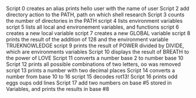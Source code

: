 Script 0 creates an alias
 prints hello user with the name of user
Script 2 add directory action to the PATH, path on which shell research
Script 3 counts the number of directories in the PATH
script 4 lists environment variables
script 5 lists all local and environement variables, and functions
script 6 creates a new local variable
script 7 creates a new GLOBAL variable
script 8 prints the result of the addition of 128 and the environment variable TRUEKNOWLEDGE
script 9 prints the result of POWER divided by DIVIDE, which are environments variables
Script 10 displays the result of BREATH to the power of LOVE
Script 11 converts a number base 2 to number base 10
Script 12 prints all possible combinations of two letters, oo was removed
script 13 prints a number with two decimal places
Script 14 converts a number from base 10 to 16
script 15 decodes rot13!
Script 16 prints odd eggs oups odd lines
Script 17 add two numbers on base #5 stored in Variables, and prints the results in base #8
